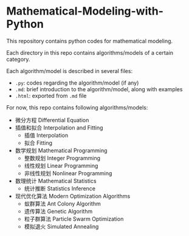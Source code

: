 # Mathematical-Modeling-with-Python
 This repository contains python codes for mathematical modeling.



Each directory in this repo contains algorithms/models of a certain category.

Each algorithm/model is described in several files:

- `.py`: codes regarding the algorithm/model (if any)
- `.md`: brief introduction to the algorithm/model, along with examples
- `.html`: exported from `.md` file



For now, this repo contains following algorithms/models:

- 微分方程 Differential Equation
- 插值和拟合 Interpolation and Fitting
  - 插值 Interpolation
  - 拟合 Fitting
- 数学规划 Mathematical Programming
  - 整数规划 Integer Programming
  - 线性规划 Linear Programming
  - 非线性规划 Nonlinear Programming
- 数理统计 Mathematical Statistics
  - 统计推断 Statistics Inference
- 现代优化算法 Modern Optimization Algorithms
  - 蚁群算法 Ant Colony Algorithm
  - 遗传算法 Genetic Algorithm
  - 粒子群算法 Particle Swarm Optimization
  - 模拟退火 Simulated Annealing

